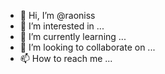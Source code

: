 - 👋 Hi, I’m @raoniss
- 👀 I’m interested in ...
- 🌱 I’m currently learning ...
- 💞️ I’m looking to collaborate on ...
- 📫 How to reach me ...

<!---
raoniss/raoniss is a ✨ special ✨ repository because its `README.md` (this file) appears on your GitHub profile.
You can click the Preview link to take a look at your changes.
--->
